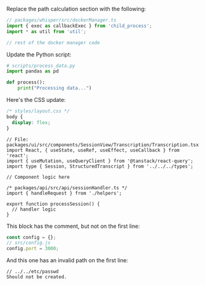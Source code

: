Replace the path calculation section with the following:

```typescript
// packages/whisper/src/dockerManager.ts
import { exec as callbackExec } from 'child_process';
import * as util from 'util';

// rest of the docker manager code
```

Update the Python script:

```python
# scripts/process_data.py
import pandas as pd

def process():
    print("Processing data...")
```

Here's the CSS update:

```css
/* styles/layout.css */
body {
  display: flex;
}
```

```tsx
// File: packages/ui/src/components/SessionView/Transcription/Transcription.tsx
import React, { useState, useRef, useEffect, useCallback } from 'react';
import { useMutation, useQueryClient } from '@tanstack/react-query';
import type { Session, StructuredTranscript } from '../../../types';

// Component logic here
```

```tsx
/* packages/api/src/api/sessionHandler.ts */
import { handleRequest } from './helpers';

export function processSession() {
  // handler logic
}
```

This block has the comment, but not on the first line:

```javascript
const config = {};
// src/config.js
config.port = 3000;
```

And this one has an invalid path on the first line:

```text
// ../../etc/passwd
Should not be created.
```
